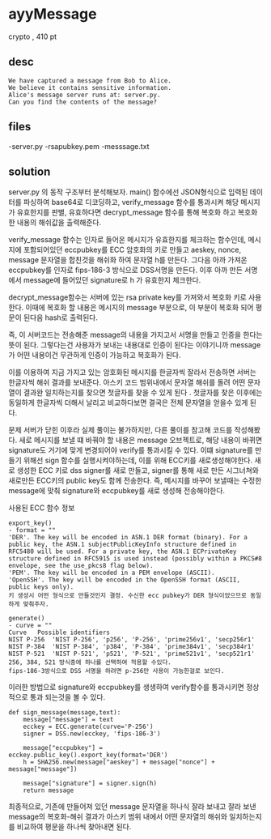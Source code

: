 ayyMessage
==============================
crypto , 410 pt

desc 
------------------------------
```
We have captured a message from Bob to Alice. 
We believe it contains sensitive information. 
Alice's message server runs at: server.py. 
Can you find the contents of the message?
```

files 
-------------------------------
-server.py
-rsapubkey.pem
-messsage.txt


solution
-------------------------------
server.py 의 동작 구조부터 분석해보자.
main() 함수에선 JSON형식으로 입력된 데이터를 파싱하여 base64로 디코딩하고, 
verify_message 함수를 통과시켜 해당 메시지가 유효한지를 판별, 
유효하다면 decrypt_message 함수를 통해 복호화 하고 
복호화 한 내용의 해쉬값을 출력해준다. 

verify_message  함수는 인자로 들어온 메시지가 유효한지를 체크하는 함수인데,
메시지에 포함되어있던 eccpubkey를 ECC 암호화의 키로 만들고
aeskey, nonce, message 문자열을 합친것을 해쉬화 하여 문자열 h를 만든다.
그다음 아까 가져온 eccpubkey를 인자로 fips-186-3 방식으로 DSS서명을 만든다.
이후 아까 만든 서명에서 message에 들어있던 signature로 h 가 유효한지 체크한다.  

decrypt_message함수는 서버에 있는 rsa private key를 가져와서 복호화 키로 사용한다.
이때에 복호화 할 내용은 메시지의 message 부분으로, 이 부분이 복호화 되어 평문이 된다음
hash로 출력된다.

즉, 이 서버코드는 전송해준 message의 내용을 가지고서 서명을 만들고 인증을 한다는 뜻이 된다.
그렇다는건 사용자가 보내는 내용대로 인증이 된다는 이야기니까 message가 어떤 내용이건 무관하게
인증이 가능하고 복호화가 된다. 

이를 이용하여 지금 가지고 있는 암호화된 메시지를 한글자씩 잘라서 전송하면 
서버는 한글자씩 해쉬 결과를 보내준다.
아스키 코드 범위내에서 문자열 해쉬를 돌려 어떤 문자열이 결과완 일치하는지를 찾으면
첫글자를 찾을 수 있게 된다 . 
첫글자를 찾은 이후에는 동일하게 한글자씩 더해서 날리고 비교하다보면
결국은 전체 문자열을 얻을수 있게 된다. 

문제 서버가 닫힌 이후라 실제 풀이는 불가하지만, 다른 풀이를 참고해 코드를 작성해봤다.
새로 메시지를 보낼 떄 바꿔야 할 내용은 message 오브젝트로, 해당 내용이 바뀌면
signature도 거기에 맞게 변경되어야 verify를 통과시킬 수 있다.
이떄 signature를 만들기 위해선 sign 함수를 실행시켜야하는데, 이를 위해 ECC키를 새로생성해야한다.
새로 생성한 ECC 키로 dss signer를 새로 만들고, signer를 통해 새로 만든 시그너쳐와 
새로만든 ECC키의 public key도 함께 전송한다.
즉, 메시지를 바꾸어 보낼때는 수정한 message에 맞춰 signature와 eccpubkey를 새로 생성해 전송해야한다. 


사용된 ECC 함수 정보 
``` 
export_key()
- format = ""
'DER'. The key will be encoded in ASN.1 DER format (binary). For a public key, the ASN.1 subjectPublicKeyInfo structure defined in RFC5480 will be used. For a private key, the ASN.1 ECPrivateKey structure defined in RFC5915 is used instead (possibly within a PKCS#8 envelope, see the use_pkcs8 flag below).
'PEM'. The key will be encoded in a PEM envelope (ASCII).
'OpenSSH'. The key will be encoded in the OpenSSH format (ASCII, public keys only).
키 생성시 어떤 형식으로 만들것인지 결정. 수신한 ecc pubkey가 DER 형식이었으므로 동일하게 맞춰주자.

generate() 
- curve = "" 
Curve	Possible identifiers
NIST P-256	'NIST P-256', 'p256', 'P-256', 'prime256v1', 'secp256r1'
NIST P-384	'NIST P-384', 'p384', 'P-384', 'prime384v1', 'secp384r1'
NIST P-521	'NIST P-521', 'p521', 'P-521', 'prime521v1', 'secp521r1'
256, 384, 521 방식중에 하나를 선택하여 적용할 수있다. 
fips-186-3방식으로 DSS 서명을 하려면 p-256만 사용이 가능한걸로 보인다. 
```
이러한 방법으로 signature와 eccpubkey를 생생하여 verify함수를 통과시키면
정상적으로 통과 되는것을 볼 수 있다. 

```
def sign_message(message,text):
	message["message"] = text
	ecckey = ECC.generate(curve='P-256')
	signer = DSS.new(ecckey, 'fips-186-3')
	
	message["eccpubkey"] = ecckey.public_key().export_key(format='DER')
	h = SHA256.new(message["aeskey"] + message["nonce"] + message["message"])
	
	message["signature"] = signer.sign(h)
	return message
```
최종적으로, 기존에 만들어져 있던 message 문자열을 하나식 잘라 보내고
잘라 보낸 message의 복호화-해쉬 결과가 아스키 범위 내에서 어떤 문자열의 해쉬와 일치하는지를 비교하여
평문을 하나씩 찾아내면 된다. 